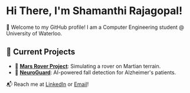 # Hi There, I'm Shamanthi Rajagopal!
🌟 Welcome to my GitHub profile! I am a Computer Engineering student @ University of Waterloo.

## 🔭 Current Projects
- 🌌 **[Mars Rover Project](https://github.com/shamanthi-rajagopal/MarsRoverProj)**: Simulating a rover on Martian terrain.
- 🧠 **[NeuroGuard](https://github.com/shamanthi-rajagopal/NeuroGuard)**: AI-powered fall detection for Alzheimer's patients.


📬 Reach me at [LinkedIn](https://www.linkedin.com/in/shamanthi-rajagopal) or [Email](mailto:s2rajago@uwaterloo.ca)!

